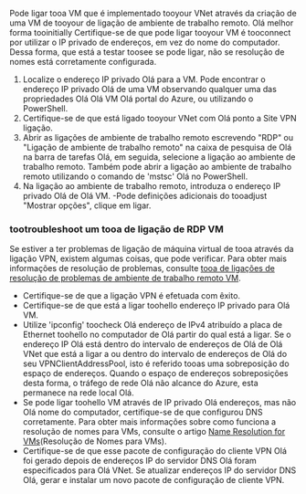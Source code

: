 Pode ligar tooa VM que é implementado tooyour VNet através da criação de uma VM de tooyour de ligação de ambiente de trabalho remoto. Olá melhor forma tooinitially Certifique-se de que pode ligar tooyour VM é tooconnect por utilizar o IP privado de endereços, em vez do nome do computador. Dessa forma, que está a testar toosee se pode ligar, não se resolução de nomes está corretamente configurada. 

1. Localize o endereço IP privado Olá para a VM. Pode encontrar o endereço IP privado Olá de uma VM observando qualquer uma das propriedades Olá Olá VM Olá portal do Azure, ou utilizando o PowerShell.
2. Certifique-se de que está ligado tooyour VNet com Olá ponto a Site VPN ligação. 
3. Abrir as ligações de ambiente de trabalho remoto escrevendo "RDP" ou "Ligação de ambiente de trabalho remoto" na caixa de pesquisa de Olá na barra de tarefas Olá, em seguida, selecione a ligação ao ambiente de trabalho remoto. Também pode abrir a ligação ao ambiente de trabalho remoto utilizando o comando de 'mstsc' Olá no PowerShell. 
3. Na ligação ao ambiente de trabalho remoto, introduza o endereço IP privado Olá de Olá VM. -Pode definições adicionais do tooadjust "Mostrar opções", clique em ligar.

### <a name="tootroubleshoot-an-rdp-connection-tooa-vm"></a>tootroubleshoot um tooa de ligação de RDP VM

Se estiver a ter problemas de ligação de máquina virtual de tooa através da ligação VPN, existem algumas coisas, que pode verificar. Para obter mais informações de resolução de problemas, consulte [tooa de ligações de resolução de problemas de ambiente de trabalho remoto VM](../articles/virtual-machines/windows/troubleshoot-rdp-connection.md).

- Certifique-se de que a ligação VPN é efetuada com êxito.
- Certifique-se de que está a ligar toohello endereço IP privado para Olá VM.
- Utilize 'ipconfig' toocheck Olá endereço de IPv4 atribuído a placa de Ethernet toohello no computador de Olá partir do qual está a ligar. Se o endereço IP Olá está dentro do intervalo de endereços de Olá de Olá VNet que está a ligar a ou dentro do intervalo de endereços de Olá do seu VPNClientAddressPool, isto é referido tooas uma sobreposição do espaço de endereços. Quando o espaço de endereços sobreposições desta forma, o tráfego de rede Olá não alcance do Azure, esta permanece na rede local Olá.
- Se pode ligar toohello VM através de IP privado Olá endereços, mas não Olá nome do computador, certifique-se de que configurou DNS corretamente. Para obter mais informações sobre como funciona a resolução de nomes para VMs, consulte o artigo [Name Resolution for VMs](../articles/virtual-network/virtual-networks-name-resolution-for-vms-and-role-instances.md)(Resolução de Nomes para VMs).
- Certifique-se de que esse pacote de configuração do cliente VPN Olá foi gerado depois de endereços IP do servidor DNS Olá foram especificados para Olá VNet. Se atualizar endereços IP do servidor DNS Olá, gerar e instalar um novo pacote de configuração de cliente VPN.
